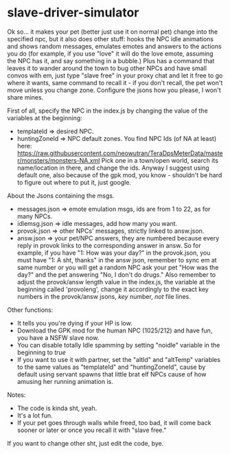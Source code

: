 # slave-driver-simulator

Ok so... it makes your pet (better just use it on normal pet) change into the specified npc, but it also does other stuff: hooks the NPC idle animations and shows random messages, emulates emotes and answers to the actions you do (for example, if you use "love" it will do the love emote, assuming the NPC has it, and say something in a bubble.)
Plus has a command that leaves it to wander around the town to bug other NPCs and have small convos with em, just type "slave free" in your proxy chat and let it free to go where it wants, same command to recall it - if you don't recall, the pet won't move unless you change zone.
Configure the jsons how you please, I won't share mines.

First of all, specify the NPC in the index.js by changing the value of the variables at the beginning:
- templateId => desired NPC.
- huntingZoneId => NPC default zones.
You find NPC Ids (of NA at least) here: https://raw.githubusercontent.com/neowutran/TeraDpsMeterData/master/monsters/monsters-NA.xml
Pick one in a town/open world, search its name/location in there, and change the ids.
Anyway I suggest using default one, also because of the gpk mod, you know - shouldn't be hard to figure out where to put it, just google.

About the Jsons containing the msgs.
- messages.json => emote emulation msgs, ids are from 1 to 22, as for many NPCs.
- idlemsg.json => idle messages, add how many you want.
- provok.json => other NPCs' messages, strictly linked to answ.json.
- answ.json => your pet/NPC answers, they are numbered because every reply in provok links to the corresponding answer in answ.
So for example, if you have "1: How was your day?" in the provok.json, you must have "1: A sht, thanks" in the answ json, remember to sync em at same number or you will get a random NPC ask your pet "How was the day?" and the pet answering "No, I don't do drugs."
Also remember to adjust the provok/answ length value in the index.js, the variable at the beginning called 'provoleng', change it accordingly to the exact key numbers in the provok/answ jsons, *key* number, *not* file lines.

Other functions:
- It tells you you're dying if your HP is low.
- Download the GPK mod for the human NPC (1025/212) and have fun, you have a NSFW slave now.
- You can disable totally Idle spamming by setting "noidle" variable in the beginning to *true*
- If you want to use it with partner, set the "altId" and "altTemp" variables to the same values as "templateId" and "huntingZoneId", cause by default using servant spawns that little brat elf NPCs cause of how amusing her running animation is.

Notes:
- The code is kinda sht, yeah.
- It's a lot fun.
- If your pet goes through walls while freed, too bad, it will come back sooner or later or once you recall it with "slave free."

If you want to change other sht, just edit the code, bye.
